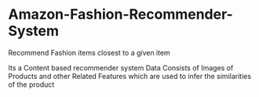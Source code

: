 # Amazon-Fashion-Recommender-System
Recommend Fashion items closest to a given item

Its a Content based recommender system
Data Consists of Images of Products and other Related Features which are used to infer the similarities of the product
